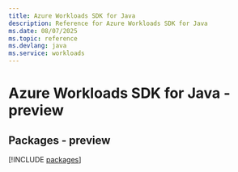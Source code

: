 ```yaml
---
title: Azure Workloads SDK for Java
description: Reference for Azure Workloads SDK for Java
ms.date: 08/07/2025
ms.topic: reference
ms.devlang: java
ms.service: workloads
---
```

# Azure Workloads SDK for Java - preview
## Packages - preview
[!INCLUDE [packages](workloads-index.md)]